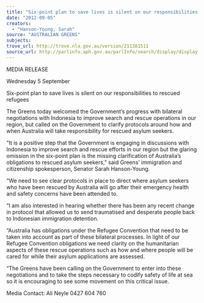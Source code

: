 ```yaml
---
title: "Six-point plan to save lives is silent on our responsibilities to rescued refugees"
date: "2012-09-05"
creators:
  - "Hanson-Young, Sarah"
source: "AUSTRALIAN GREENS"
subjects:
trove_url: http://trove.nla.gov.au/version/211381511
source_url: http://parlinfo.aph.gov.au/parlInfo/search/display/display.w3p;query=Id%3A%22media/pressrel/1897606%22
---
```


 MEDIA RELEASE   

 Wednesday 5 September   

 Six-point plan to save lives is silent on our responsibilities to rescued refugees    

 The Greens today welcomed the Government’s progress with bilateral negotiations with Indonesia  to improve search and rescue operations in our region, but called on the Government to clarify  protocols around how and when Australia will take responsibility for rescued asylum seekers.    

 “It is a positive step that the Government is engaging in discussions with Indonesia to improve  search and rescue efforts in our region but the glaring omission in the six-point plan is the missing  clarification of Australia’s obligations to rescued asylum seekers,” said Greens’ immigration and  citizenship spokesperson, Senator Sarah Hanson-Young.    

 “We need to see clear protocols in place to direct where asylum seekers who have been rescued by  Australia will go after their emergency health and safety concerns have been attended to.   

 “I am also interested in hearing whether there has been any recent change in protocol that allowed  us to send traumatised and desperate people back to Indonesian immigration detention.   

 “Australia has obligations under the Refugee Convention that need to be taken into account as part  of these bilateral processes. In light of our Refugee Convention obligations we need clarity on the  humanitarian aspects of these rescue operations such as how and where people will be cared for  while their asylum applications are assessed.   

 “The Greens have been calling on the Government to enter into these negotiations and to take the  steps necessary to codify safety of life at sea so it is encouraging to see some movement on this  critical issue.   

 Media Contact: Ali Neyle 0427 604 760   

